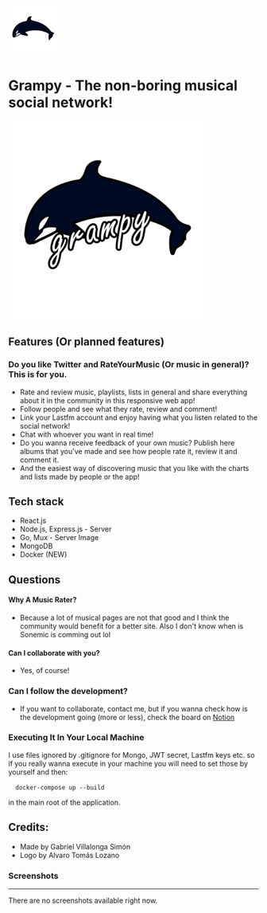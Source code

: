 <img src="./logo/grampy.png" width="100px" height="100px"></img>

# Grampy - The non-boring musical social network!

<img src="./logo/grampy-logo.png" width="400px" height="400px"></img>

## Features (Or planned features)

### Do you like Twitter and RateYourMusic (Or music in general)? This is for you.

- Rate and review music, playlists, lists in general and share everything about it in the community in this responsive web app!
- Follow people and see what they rate, review and comment!
- Link your Lastfm account and enjoy having what you listen related to the social network!
- Chat with whoever you want in real time!
- Do you wanna receive feedback of your own music? Publish here albums that you've made and see how people rate it, review it and comment it.
- And the easiest way of discovering music that you like with the charts and lists made by people or the app!

## Tech stack

- React.js
- Node.js, Express.js - Server
- Go, Mux - Server Image
- MongoDB
- Docker (NEW)

## Questions

#### Why A Music Rater?

- Because a lot of musical pages are not that good and I think the community would benefit for a better site. Also I don't know when is Sonemic is comming out lol

#### Can I collaborate with you?

- Yes, of course!

### Can I follow the development?

- If you want to collaborate, contact me, but if you wanna check how is the development going (more or less), check the board on [Notion](https://www.notion.so/f6eda5848a904825aa40831e7c5d37b5?v=5571f489d7924d9a84747816e48c0736)

### Executing It In Your Local Machine

I use files ignored by .gitignore for Mongo, JWT secret, Lastfm keys etc. so if you really wanna execute in your machine you will need to set those by yourself and then:

```
  docker-compose up --build
```

in the main root of the application.

## Credits:

- Made by Gabriel Villalonga Simón
- Logo by Alvaro Tomás Lozano

### Screenshots

---

There are no screenshots available right now.
